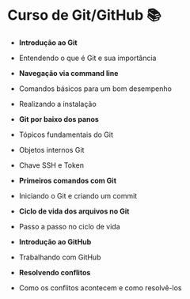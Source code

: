 #  Curso de Git/GitHub :books:

- **Introdução ao Git**

- Entendendo o que é Git e sua importância

- **Navegação via command line**

- Comandos básicos para um bom desempenho                                                                                                            

- Realizando a instalação

- **Git por baixo dos panos**

- Tópicos fundamentais do Git

- Objetos internos Git

- Chave SSH e Token

- **Primeiros comandos com Git**

- Iniciando o Git e criando um commit

- **Ciclo de vida dos arquivos no Git**

- Passo a passo no ciclo de vida

- **Introdução ao GitHub**

- Trabalhando com GitHub

- **Resolvendo conflitos**

- Como os conflitos acontecem e como resolvê-los